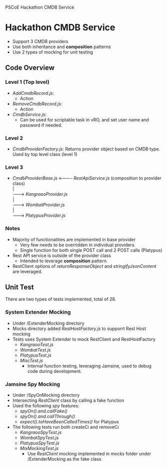 PSCoE Hackathon CMDB Service
# Hackathon CMDB Service
- Support 3 CMDB providers
- Use both inheritance and **composition** patterns
- Use 2 types of mocking for unit testing

## Code Overview
### Level 1 (Top level)
- *AddCmdbRecord.js*:
  - Action
- *RemoveCmdbRecord.js*:
  - Action
- *CmdbService.js*:
  - Can be used for scriptable task in vRO, and set user name and password if needed.
### Level 2
- *CmdbProviderFactory.js*: Returns provider object based on CMDB type. Used by top level class (level 1)
### Level 3
- *CmdbProviderBase.js* <---- *RestApiService.js* (composition to provider class)\
       |\
       ---> *KangraooProvider.js* \
       |\
       ---> *WombatProvider.js* \
       |\
       ---> *PlatypusProvider.js*

### Notes
- Majority of functionalities are implemented in base provider
  - Very few needs to be overridden in individual providers.
  - Single function for both single POST call and 2 POST calls (Platypus)  
- Rest API service is outside of the provider class
  - Intended to leverage **composition** pattern.
- RestClient options of *returnResponseObject* and *stringifyJsonContent* are leveraged.

## Unit Test
There are two types of tests implemented, total of 28.
### System Extender Mocking
- Under /ExtenderMocking directory
- Mocks directory added *RestHostFactory.js* to supporrt Rest Host mocking
- Tests uses System Extender to mock RestClient and RestHostFactory
  - *KangraooTest.js*
  - *WombatTest.js*
  - *PlatypusTest.js*
  - *MiscTest.js*
    - Internal function testing, leveraging Jamsine, used to debug code during development.
   
 ### Jamsine Spy Mocking
 - Under /SpyOnMocking directory
 - Intersecting *RestClient* class by calling a fake function
 - Used the following *spy* features:
   - *spyOn().and.callFake()*
   - *spyOn().and.callThrough()*
   - *expect().toHaveBeenCalledTimes()* for Platypus
 - The following tests run both createCi and removeCi
   - *KangraooSpyTest.js*
   - *WombatSpyTest.js*
   - *PlatypusSpyTest.js*
   - *MixMockingTest.js*
     - Use *RestClient* mocking implemented in *mocks* folder under /ExtenderMocking as the fake class         
   
      
